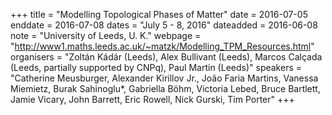 +++
title = "Modelling Topological Phases of Matter"
date = 2016-07-05
enddate = 2016-07-08
dates = "July 5 - 8, 2016"
dateadded = 2016-06-08
note = "University of Leeds, U. K."
webpage = "http://www1.maths.leeds.ac.uk/~matzk/Modelling_TPM_Resources.html"
organisers = "Zoltán Kádár (Leeds), Alex Bullivant (Leeds), Marcos Calçada (Leeds, partially supported by CNPq), Paul Martin (Leeds)"
speakers = "Catherine Meusburger, Alexander Kirillov Jr., João Faria Martins, Vanessa Miemietz, Burak Sahinoglu*, Gabriella Böhm, Victoria Lebed, Bruce Bartlett, Jamie Vicary, John Barrett, Eric Rowell, Nick Gurski, Tim Porter"
+++
